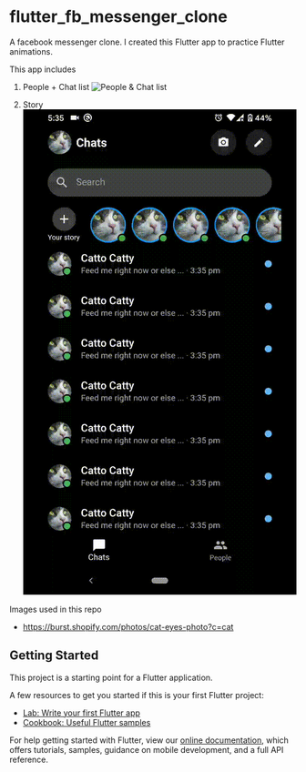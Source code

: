 # flutter_fb_messenger_clone

A facebook messenger clone. I created this Flutter app to practice Flutter animations.

This app includes

1. People  + Chat list 
![People & Chat list](docs/people_and_chats.gif)

2. Story 
![story](docs/story.gif)

Images used in this repo
- https://burst.shopify.com/photos/cat-eyes-photo?c=cat

## Getting Started

This project is a starting point for a Flutter application.

A few resources to get you started if this is your first Flutter project:

- [Lab: Write your first Flutter app](https://flutter.dev/docs/get-started/codelab)
- [Cookbook: Useful Flutter samples](https://flutter.dev/docs/cookbook)

For help getting started with Flutter, view our
[online documentation](https://flutter.dev/docs), which offers tutorials,
samples, guidance on mobile development, and a full API reference.

